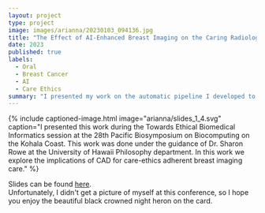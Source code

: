 ```yaml
---
layout: project
type: project
image: images/arianna/20230103_094136.jpg
title: "The Effect of AI-Enhanced Breast Imaging on the Caring Radiologist-Patient Relationship"
date: 2023
published: true
labels:
  - Oral
  - Breast Cancer
  - AI
  - Care Ethics
summary: "I presented my work on the automatic pipeline I developed to clean and standardize clinical breast ultrasound data at the Biomedical Sciences & Health Disparities Symposium in Honolulu."
---
```

{% include captioned-image.html image="arianna/slides_1_4.svg" caption="I presented this work during the Towards Ethical Biomedical Informatics session at the 28th Pacific Biosymposium on Biocomputing on the Kohala Coast. This work was done under the guidance of Dr. Sharon Rowe at the University of Hawaii Philosophy department. In this work we explore the implications of CAD for care-ethics adherent breast imaging care." %}
 
Slides can be found <a href = "../resources/slides_psb.pdf">here</a>. <br/>
Unfortunately, I didn't get a picture of myself at this conference, so I hope you enjoy the beautiful black crowned night heron on the card. 
